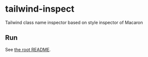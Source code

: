 # tailwind-inspect

Tailwind class name inspector based on style inspector of Macaron

## Run

See [the root README](../../README.md).
